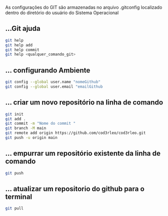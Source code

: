 
As configurações do GIT são armazenadas no arquivo .gitconfig localizado dentro do diretório do usuário do Sistema Operacional

## ...Git ajuda

```bash
git help
git help add
git help commit
git help <qualquer_comando_git> 
```



## ... configurando Ambiente
 ```bash
git config --global user.name "nomeGithub"
git config --global user.email "emailGithub
```

## ... criar um novo repositório na linha de comando

```bash
git init
git add .
git commit -m "Nome do commit "
git branch -M main
git remote add origin https://github.com/cod3rleo/cod3rleo.git
git push -u origin main
```

## ... empurrar um repositório existente da linha de comando

```bash
git push
```

## ... atualizar um repositorio do github para o terminal

```bash
git pull
```
